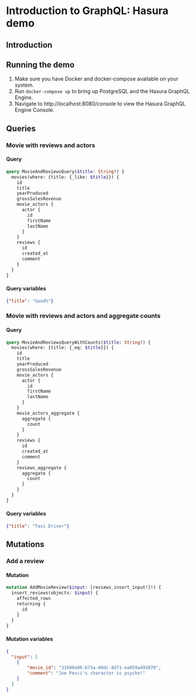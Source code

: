 # Introduction to GraphQL: Hasura demo

## Introduction


## Running the demo

1. Make sure you have Docker and docker-compose available on your system.
2. Run `docker-compose up` to bring up PostgreSQL and the Hasura GraphQL Engine.
3. Navigate to http://localhost:8080/console to view the Hasura GraphQL Engine Console.

## Queries

### Movie with reviews and actors

#### Query

```graphql
query MovieAndReviewsQuery($title: String!) {
  movies(where: {title: {_like: $title}}) {
    id
    title
    yearProduced
    grossSalesRevenue
    movie_actors {
      actor {
        id
        firstName
        lastName       
      }
    }
    reviews {
      id
      created_at
      comment
    }
  }
}
```

#### Query variables

```json
{"title": "Good%"}
```


### Movie with reviews and actors and aggregate counts

#### Query

```graphql
query MovieAndReviewsQueryWithCounts($title: String!) {
  movies(where: {title: {_eq: $title}}) {
    id
    title
    yearProduced
    grossSalesRevenue
    movie_actors {
      actor {
        id
        firstName
        lastName       
      }
    }
    movie_actors_aggregate {
      aggregate {
        count
      }
    }
    reviews {
      id
      created_at
      comment
    }
    reviews_aggregate {
      aggregate {
        count
      }
    }
  }
}
```

#### Query variables

```json
{"title": "Taxi Driver"}
```

## Mutations

### Add a review

#### Mutation

```graphql
mutation AddMovieReview($input: [reviews_insert_input!]!) {
  insert_reviews(objects: $input) {
    affected_rows
    returning {
      id
    }
  }
}
```

#### Mutation variables

```json
{
  "input": [
    {
        "movie_id": "31b90a96-b73a-40dc-8d71-ea059a491070", 
        "comment": "Joe Pesci's character is psycho!"
    }
  ]
}
```

